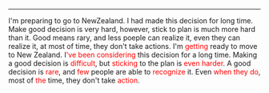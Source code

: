 
---

I'm preparing to go to NewZealand. I had made this decision for long time. Make good decision is very hard, however, stick to plan is much more hard than it. Good means rary, and less poeple can realize it, even they can realize it, at most of time, they don't take actions.
I'm <span style="color:rgb(255, 0, 0)">getting</span> ready to move to New Zealand. I<span style="color:rgb(255, 0, 0)">'ve been</span> <span style="color:rgb(255, 0, 0)">considering</span> this decision for a long time. Making a good decision is <span style="color:rgb(255, 0, 0)">difficult</span>, but <span style="color:rgb(255, 0, 0)">sticking</span> to the plan is <span style="color:rgb(255, 0, 0)">even</span> <span style="color:rgb(255, 0, 0)">harder</span>. A good decision is <span style="color:rgb(255, 0, 0)">rare</span>, and <span style="color:rgb(255, 0, 0)">few</span> people are able to <span style="color:rgb(255, 0, 0)">recognize</span> it. Even <span style="color:rgb(255, 0, 0)">when they do</span>, most of <span style="color:rgb(255, 0, 0)">the</span> time, they don't take <span style="color:rgb(255, 0, 0)">action</span>.
